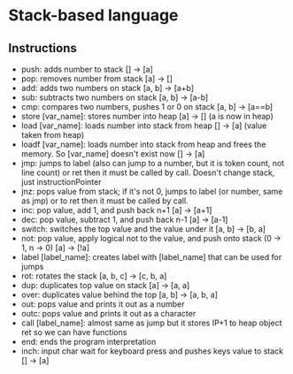 # Stack-based language
## Instructions
- push: adds number to stack [] -> [a]
- pop: removes number from stack [a] -> []
- add: adds two numbers on stack [a, b] -> [a+b]
- sub: subtracts two numbers on stack [a, b] -> [a-b]
- cmp: compares two numbers, pushes 1 or 0 on stack [a, b] -> [a==b]
- store [var_name]: stores number into heap [a] -> [] (a is now in heap)
- load [var_name]: loads number into stack from heap [] -> [a] (value taken from heap)
- loadf [var_name]: loads number into stack from heap and frees the memory. So [var_name] doesn't exist now [] -> [a]
- jmp: jumps to label (also can jump to a number, but it is token count, not line count) or ret then it must be called by call. Doesn't change stack, just instructionPointer
- jnz: pops value from stack; if it's not 0, jumps to label (or number, same as jmp) or to ret then it must be called by call.
- inc: pop value, add 1, and push back n+1 [a] -> [a+1]
- dec: pop value, subtract 1, and push back n-1 [a] -> [a-1]
- switch: switches the top value and the value under it [a, b] -> [b, a]
- not: pop value, apply logical not to the value, and push onto stack (0 -> 1, n -> 0) [a] -> [!a]
- label [label_name]: creates label with [label_name] that can be used for jumps
- rot: rotates the stack [a, b, c] -> [c, b, a]
- dup: duplicates top value on stack [a] -> [a, a]
- over: duplicates value behind the top [a, b] -> [a, b, a]
- out: pops value and prints it out as a number
- outc: pops value and prints it out as a character
- call [label_name]: almost same as jump but it stores IP+1 to heap object ret so we can have functions
- end: ends the program interpretation 
- inch: input char wait for keyboard press and pushes keys value to stack [] -> [a]